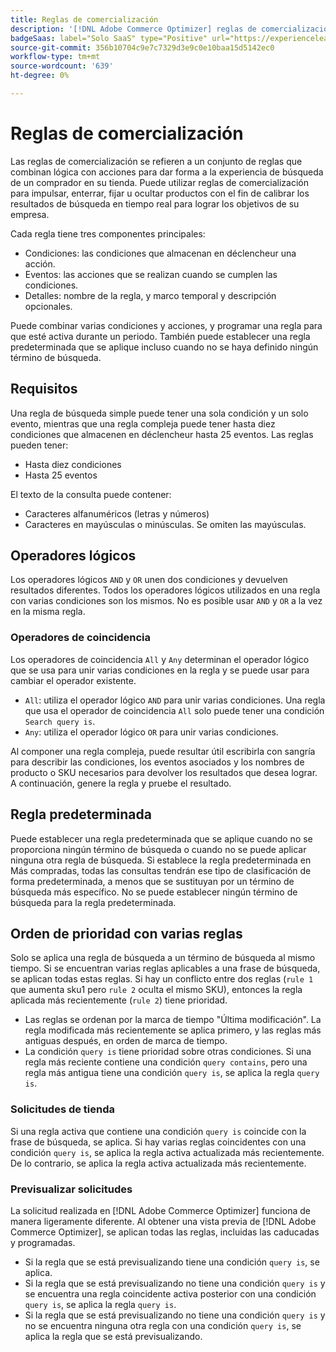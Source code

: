 ```yaml
---
title: Reglas de comercialización
description: '[!DNL Adobe Commerce Optimizer] reglas de comercialización combinan lógica con acciones para dar forma a la experiencia de compra.'
badgeSaas: label="Solo SaaS" type="Positive" url="https://experienceleague.adobe.com/en/docs/commerce/user-guides/product-solutions" tooltip="Solo se aplica a los proyectos de Adobe Commerce as a Cloud Service y Adobe Commerce Optimizer (infraestructura de SaaS administrada por Adobe)."
source-git-commit: 356b10704c9e7c7329d3e9c0e10baa15d5142ec0
workflow-type: tm+mt
source-wordcount: '639'
ht-degree: 0%

---
```


# Reglas de comercialización

Las reglas de comercialización se refieren a un conjunto de reglas que combinan lógica con acciones para dar forma a la experiencia de búsqueda de un comprador en su tienda. Puede utilizar reglas de comercialización para impulsar, enterrar, fijar u ocultar productos con el fin de calibrar los resultados de búsqueda en tiempo real para lograr los objetivos de su empresa.

Cada regla tiene tres componentes principales:

- Condiciones: las condiciones que almacenan en déclencheur una acción.
- Eventos: las acciones que se realizan cuando se cumplen las condiciones.
- Detalles: nombre de la regla, y marco temporal y descripción opcionales.

Puede combinar varias condiciones y acciones, y programar una regla para que esté activa durante un periodo. También puede establecer una regla predeterminada que se aplique incluso cuando no se haya definido ningún término de búsqueda.

## Requisitos

Una regla de búsqueda simple puede tener una sola condición y un solo evento, mientras que una regla compleja puede tener hasta diez condiciones que almacenen en déclencheur hasta 25 eventos.
Las reglas pueden tener:

- Hasta diez condiciones
- Hasta 25 eventos

El texto de la consulta puede contener:

- Caracteres alfanuméricos (letras y números)
- Caracteres en mayúsculas o minúsculas. Se omiten las mayúsculas.

## Operadores lógicos

Los operadores lógicos `AND` y `OR` unen dos condiciones y devuelven resultados diferentes. Todos los operadores lógicos utilizados en una regla con varias condiciones son los mismos. No es posible usar `AND` y `OR` a la vez en la misma regla.

### Operadores de coincidencia

Los operadores de coincidencia `All` y `Any` determinan el operador lógico que se usa para unir varias condiciones en la regla y se puede usar para cambiar el operador existente.

- `All`: utiliza el operador lógico `AND` para unir varias condiciones. Una regla que usa el operador de coincidencia `All` solo puede tener una condición `Search query is`.
- `Any`: utiliza el operador lógico `OR` para unir varias condiciones.

Al componer una regla compleja, puede resultar útil escribirla con sangría para describir las condiciones, los eventos asociados y los nombres de producto o SKU necesarios para devolver los resultados que desea lograr. A continuación, genere la regla y pruebe el resultado.

## Regla predeterminada

Puede establecer una regla predeterminada que se aplique cuando no se proporciona ningún término de búsqueda o cuando no se puede aplicar ninguna otra regla de búsqueda. Si establece la regla predeterminada en Más compradas, todas las consultas tendrán ese tipo de clasificación de forma predeterminada, a menos que se sustituyan por un término de búsqueda más específico. No se puede establecer ningún término de búsqueda para la regla predeterminada.

## Orden de prioridad con varias reglas

Solo se aplica una regla de búsqueda a un término de búsqueda al mismo tiempo.
Si se encuentran varias reglas aplicables a una frase de búsqueda, se aplican todas estas reglas. Si hay un conflicto entre dos reglas (`rule 1` que aumenta sku1 pero `rule 2` oculta el mismo SKU), entonces la regla aplicada más recientemente (`rule 2`) tiene prioridad.

- Las reglas se ordenan por la marca de tiempo &quot;Última modificación&quot;. La regla modificada más recientemente se aplica primero, y las reglas más antiguas después, en orden de marca de tiempo.
- La condición `query is` tiene prioridad sobre otras condiciones. Si una regla más reciente contiene una condición `query contains`, pero una regla más antigua tiene una condición `query is`, se aplica la regla `query is`.

### Solicitudes de tienda

Si una regla activa que contiene una condición `query is` coincide con la frase de búsqueda, se aplica. Si hay varias reglas coincidentes con una condición `query is`, se aplica la regla activa actualizada más recientemente.
De lo contrario, se aplica la regla activa actualizada más recientemente.

### Previsualizar solicitudes

La solicitud realizada en [!DNL Adobe Commerce Optimizer] funciona de manera ligeramente diferente. Al obtener una vista previa de [!DNL Adobe Commerce Optimizer], se aplican todas las reglas, incluidas las caducadas y programadas.

- Si la regla que se está previsualizando tiene una condición `query is`, se aplica.
- Si la regla que se está previsualizando no tiene una condición `query is` y se encuentra una regla coincidente activa posterior con una condición `query is`, se aplica la regla `query is`.
- Si la regla que se está previsualizando no tiene una condición `query is` y no se encuentra ninguna otra regla con una condición `query is`, se aplica la regla que se está previsualizando.
